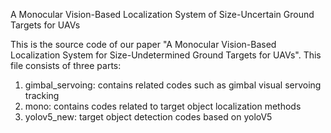 A Monocular Vision-Based Localization System of Size-Uncertain Ground Targets for UAVs

This is the source code of our paper "A Monocular Vision-Based Localization System for Size-Undetermined Ground Targets for UAVs". This file consists of three parts: 
1. gimbal_servoing: contains related codes such as gimbal visual servoing tracking 
2. mono: contains codes related to target object localization methods 
3. yolov5_new: target object detection codes based on yoloV5